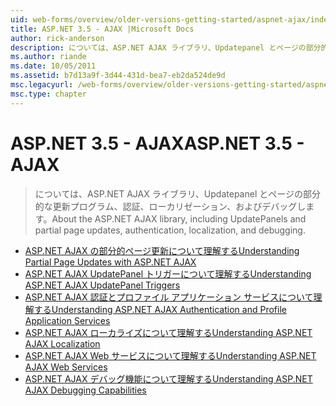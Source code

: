 ```yaml
---
uid: web-forms/overview/older-versions-getting-started/aspnet-ajax/index
title: ASP.NET 3.5 - AJAX |Microsoft Docs
author: rick-anderson
description: については、ASP.NET AJAX ライブラリ、Updatepanel とページの部分的な更新プログラム、認証、ローカリゼーション、およびデバッグします。
ms.author: riande
ms.date: 10/05/2011
ms.assetid: b7d13a9f-3d44-431d-bea7-eb2da524de9d
msc.legacyurl: /web-forms/overview/older-versions-getting-started/aspnet-ajax
msc.type: chapter
---
```

<a name="aspnet-35---ajax"></a><span data-ttu-id="cdc86-103">ASP.NET 3.5 - AJAX</span><span class="sxs-lookup"><span data-stu-id="cdc86-103">ASP.NET 3.5 - AJAX</span></span>
====================
> <span data-ttu-id="cdc86-104">については、ASP.NET AJAX ライブラリ、Updatepanel とページの部分的な更新プログラム、認証、ローカリゼーション、およびデバッグします。</span><span class="sxs-lookup"><span data-stu-id="cdc86-104">About the ASP.NET AJAX library, including UpdatePanels and partial page updates, authentication, localization, and debugging.</span></span>


- [<span data-ttu-id="cdc86-105">ASP.NET AJAX の部分的ページ更新について理解する</span><span class="sxs-lookup"><span data-stu-id="cdc86-105">Understanding Partial Page Updates with ASP.NET AJAX</span></span>](understanding-partial-page-updates-with-asp-net-ajax.md)
- [<span data-ttu-id="cdc86-106">ASP.NET AJAX UpdatePanel トリガーについて理解する</span><span class="sxs-lookup"><span data-stu-id="cdc86-106">Understanding ASP.NET AJAX UpdatePanel Triggers</span></span>](understanding-asp-net-ajax-updatepanel-triggers.md)
- [<span data-ttu-id="cdc86-107">ASP.NET AJAX 認証とプロファイル アプリケーション サービスについて理解する</span><span class="sxs-lookup"><span data-stu-id="cdc86-107">Understanding ASP.NET AJAX Authentication and Profile Application Services</span></span>](understanding-asp-net-ajax-authentication-and-profile-application-services.md)
- [<span data-ttu-id="cdc86-108">ASP.NET AJAX ローカライズについて理解する</span><span class="sxs-lookup"><span data-stu-id="cdc86-108">Understanding ASP.NET AJAX Localization</span></span>](understanding-asp-net-ajax-localization.md)
- [<span data-ttu-id="cdc86-109">ASP.NET AJAX Web サービスについて理解する</span><span class="sxs-lookup"><span data-stu-id="cdc86-109">Understanding ASP.NET AJAX Web Services</span></span>](understanding-asp-net-ajax-web-services.md)
- [<span data-ttu-id="cdc86-110">ASP.NET AJAX デバッグ機能について理解する</span><span class="sxs-lookup"><span data-stu-id="cdc86-110">Understanding ASP.NET AJAX Debugging Capabilities</span></span>](understanding-asp-net-ajax-debugging-capabilities.md)
